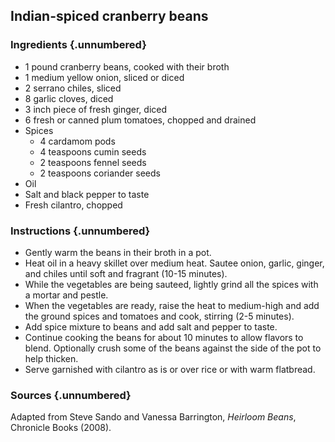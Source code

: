 ## Indian-spiced cranberry beans

### Ingredients {.unnumbered}

- 1 pound cranberry beans, cooked with their broth
- 1 medium yellow onion, sliced or diced
- 2 serrano chiles, sliced
- 8 garlic cloves, diced
- 3 inch piece of fresh ginger, diced
- 6 fresh or canned plum tomatoes, chopped and drained
- Spices
	- 4 cardamom pods
	- 4 teaspoons cumin seeds
	- 2 teaspoons fennel seeds
	- 2 teaspoons coriander seeds
- Oil
- Salt and black pepper to taste
- Fresh cilantro, chopped

### Instructions {.unnumbered}

- Gently warm the beans in their broth in a pot.
- Heat oil in a heavy skillet over medium heat. Sautee onion, garlic, ginger,
  and chiles until soft and fragrant (10-15 minutes).
- While the vegetables are being sauteed, lightly grind all the spices with a
  mortar and pestle.
- When the vegetables are ready, raise the heat to medium-high and add the
  ground spices and tomatoes and cook, stirring (2-5 minutes).
- Add spice mixture to beans and add salt and pepper to taste.
- Continue cooking the beans for about 10 minutes to allow flavors to blend.
  Optionally crush some of the beans against the side of the pot to help
  thicken.
- Serve garnished with cilantro as is or over rice or with warm flatbread.

### Sources {.unnumbered}

Adapted from Steve Sando and Vanessa Barrington, *Heirloom Beans*, Chronicle
Books (2008).